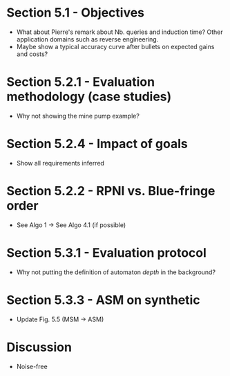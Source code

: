 # Section 5.1 - Objectives

  * What about Pierre's remark about Nb. queries and induction time? Other
    application domains such as reverse engineering.
  * Maybe show a typical accuracy curve after bullets on expected gains and 
    costs?

# Section 5.2.1 - Evaluation methodology (case studies)

  * Why not showing the mine pump example?

# Section 5.2.4 - Impact of goals

  * Show all requirements inferred

# Section 5.2.2 - RPNI vs. Blue-fringe order

  * See Algo 1 -> See Algo 4.1 (if possible)

# Section 5.3.1 - Evaluation protocol

  * Why not putting the definition of automaton *depth* in the background?

# Section 5.3.3 - ASM on synthetic

  * Update Fig. 5.5 (MSM -> ASM)

# Discussion

  * Noise-free
